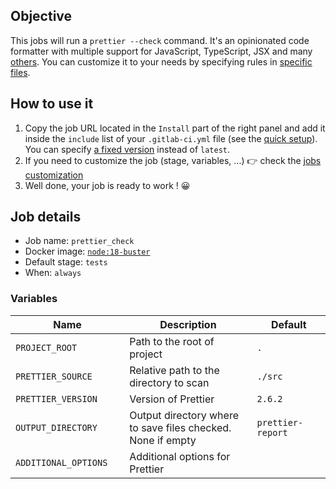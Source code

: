 ## Objective

This jobs will run a `prettier --check` command. It's an opinionated code formatter with multiple support for JavaScript, TypeScript, JSX and many [others](https://prettier.io/docs/en/index.html). You can customize it to your needs by specifying rules in [specific files](https://prettier.io/docs/en/configuration.html).

## How to use it


1. Copy the job URL located in the `Install` part of the right panel and add it inside the `include` list of your `.gitlab-ci.yml` file (see the [quick setup](/use-the-hub/#quick-setup)). You can specify [a fixed version](#changelog) instead of `latest`.
1. If you need to customize the job (stage, variables, ...) 👉 check the [jobs
   customization](/use-the-hub/#jobs-customization)
1. Well done, your job is ready to work ! 😀

## Job details

* Job name: `prettier_check`
* Docker image:
[`node:18-buster`](https://hub.docker.com/r/_/node)
* Default stage: `tests`
* When: `always`

### Variables

| Name | Description | Default |
| ---- | ----------- | ------- |
| `PROJECT_ROOT` <img width=100/> | Path to the root of project <img width=175/>| `.` <img width=100/>|
| `PRETTIER_SOURCE` <img width=100/> | Relative path to the directory to scan <img width=175/>| `./src` <img width=100/>|
| `PRETTIER_VERSION` <img width=100/> | Version of Prettier <img width=175/>| `2.6.2` <img width=100/>|
| `OUTPUT_DIRECTORY` <img width=100/> | Output directory where to save files checked. None if empty <img width=175/>| `prettier-report` <img width=100/>|
| `ADDITIONAL_OPTIONS` <img width=100/> | Additional options for Prettier <img width=175/>| ` ` <img width=100/>|
